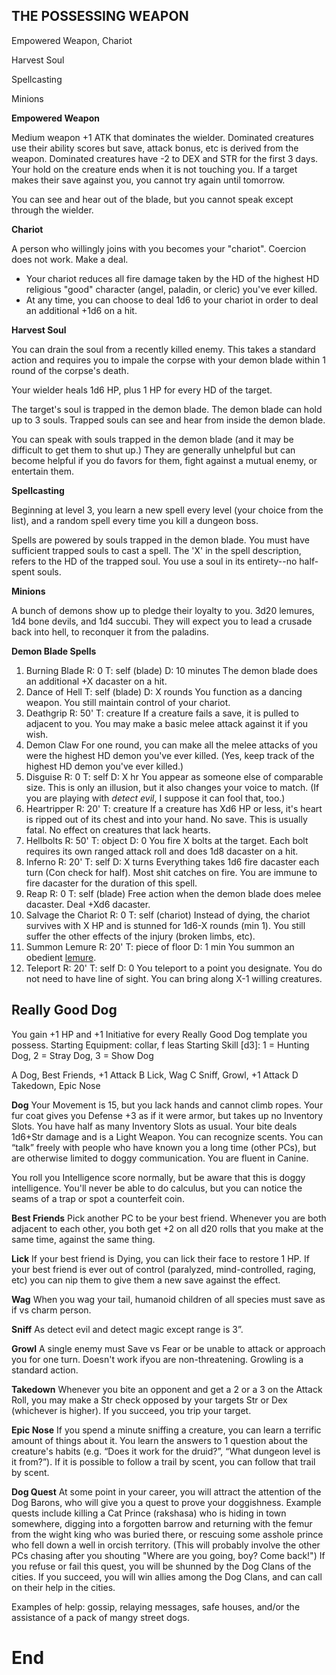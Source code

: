 ## THE POSSESSING WEAPON

Empowered Weapon, Chariot

Harvest Soul

Spellcasting

Minions

**Empowered Weapon**

Medium weapon +1 ATK that dominates the wielder. Dominated creatures use their ability scores but save, attack bonus, etc is derived from the weapon. Dominated creatures have -2 to DEX and STR for the first 3 days.  Your hold on the creature ends when it is not touching you.  If a target makes their save against you, you cannot try again until tomorrow.

You can see and hear out of the blade, but you cannot speak except through the wielder.

**Chariot**

A person who willingly joins with you becomes your "chariot".  Coercion does not work. Make a deal.

- Your chariot reduces all fire damage taken by the HD of the highest HD religious "good" character (angel, paladin, or cleric) you've ever killed. 
- At any time, you can choose to deal 1d6 to your chariot in order to deal an additional +1d6 on a hit.



**Harvest Soul**

You can drain the soul from a recently killed enemy.  This takes a standard action and requires you to impale the corpse with your demon blade within 1 round of the corpse's death.

Your wielder heals 1d6 HP, plus 1 HP for every HD of the target.

The target's soul is trapped in the demon blade.  The demon blade can hold up to 3 souls.  Trapped souls can see and hear from inside the demon blade.

You can speak with souls trapped in the demon blade (and it may be difficult to get them to shut up.) They are generally unhelpful but can become helpful if you do favors for them, fight against a mutual enemy, or entertain them.

**Spellcasting**

Beginning at level 3, you learn a new spell every level (your choice from the list), and a random spell every time you kill a dungeon boss. 

Spells are powered by souls trapped in the demon blade.  You must have sufficient trapped souls to cast a spell.  The 'X' in the spell description, refers to the HD of the trapped soul.  You use a soul in its entirety--no half-spent souls.

**Minions**

A bunch of demons show up to pledge their loyalty to you.  3d20 lemures, 1d4 bone devils, and 1d4 succubi.  They will expect you to lead a crusade back into hell, to reconquer it from the paladins.

**Demon Blade Spells**

1. Burning Blade
   R: 0   T: self (blade)  D: 10 minutes
   The demon blade does an additional +X dacaster on a hit.
2. Dance of Hell
   T: self (blade)  D: X rounds
   You function as a dancing weapon.  You still maintain control of your chariot.
3. Deathgrip
   R: 50'   T: creature
   If a creature fails a save, it is pulled to adjacent to you.  You may make a basic melee attack against it if you wish.
4. Demon Claw
   For one round, you can make all the melee attacks of you were the highest HD demon you've ever killed.  (Yes, keep track of the highest HD demon you've ever killed.)
5. Disguise
   R: 0  T: self  D: X hr
   You appear as someone else of comparable size.  This is only an illusion, but it also changes your voice to match.  (If you are playing with *detect evil*, I suppose it can fool that, too.)
6. Heartripper
   R: 20'   T: creature
   If a creature has Xd6 HP or less, it's heart is ripped out of its chest and into your hand.  No save.  This is usually fatal.  No effect on creatures that lack hearts.
7. Hellbolts
   R: 50'  T: object  D: 0
   You fire X bolts at the target.  Each bolt requires its own ranged attack roll and does 1d8 dacaster on a hit.
8. Inferno
   R: 20'  T: self  D: X turns
   Everything takes 1d6 fire dacaster each turn (Con check for half).  Most shit catches on fire.  You are immune to fire dacaster for the duration of this spell.
9. Reap
   R: 0   T: self (blade)
   Free action when the demon blade does melee dacaster.  Deal +Xd6 dacaster.
10. Salvage the Chariot
   R: 0  T: self (chariot)
   Instead of dying, the chariot survives with X HP and is stunned for 1d6-X rounds (min 1).  You still suffer the other effects of the injury (broken limbs, etc).
11. Summon Lemure
    R: 20'  T: piece of floor  D: 1 min
    You summon an obedient [lemure](http://goblinpunch.blogspot.com/2015/07/bone-devil.html).
12. Teleport
    R: 20'  T: self  D: 0
    You teleport to a point you designate.  You do not need to have line of sight.  You can bring along X-1 willing creatures.

## Really Good Dog

You gain +1 HP and +1 Initiative for every Really Good Dog template you possess.
Starting Equipment: collar, f leas
Starting Skill [d3]: 1 = Hunting Dog, 2 = Stray Dog, 3 = Show Dog

A Dog, Best Friends, +1 Attack
B Lick, Wag
C Sniff, Growl, +1 Attack
D Takedown, Epic Nose

**Dog**
Your Movement is 15, but you lack hands and cannot climb ropes. Your fur coat gives you Defense +3 as if it were armor, but takes up no Inventory Slots. You have half as many Inventory Slots as usual. Your bite deals 1d6+Str damage and is a Light Weapon. You can recognize scents. You can “talk” freely with people who have known you a long time (other PCs), but are otherwise limited to doggy communication. You are fluent in Canine.

You roll you Intelligence score normally, but be aware that this is doggy intelligence. You'll never be able to do calculus, but you can notice the seams of a trap or spot a counterfeit coin.

**Best Friends**
Pick another PC to be your best friend. Whenever you are both adjacent to each other, you both get +2 on all d20 rolls that you make at the same time, against the same thing.

**Lick**
If your best friend is Dying, you can lick their face to restore 1 HP. If your best friend is ever out of control (paralyzed, mind-controlled, raging, etc) you can nip them to give them a new save against the effect.

**Wag**
When you wag your tail, humanoid children of all species must save as if vs charm person.

**Sniff**
As detect evil and detect magic except range is 3”.

**Growl**
A single enemy must Save vs Fear or be unable to attack or approach you for one turn. Doesn't work ifyou are non-threatening. Growling is a standard
action.

**Takedown**
Whenever you bite an opponent and get a 2 or a 3 on the Attack Roll, you may make a Str check opposed by your targets Str or Dex (whichever is higher). If you succeed, you trip your target.

**Epic Nose**
If you spend a minute sniffing a creature, you can learn a terrific amount of things about it. You learn the answers to 1 question about the creature's habits (e.g. “Does it work for the druid?”, “What dungeon level is it from?”). If it is possible to follow a trail by scent, you can follow that trail by scent.

**Dog Quest**
At some point in your career, you will attract the attention of the Dog Barons, who will give you a quest to prove your doggishness. Example quests include killing a Cat Prince (rakshasa) who is hiding in town somewhere, digging into a forgotten barrow and returning with the femur from the wight king who was buried there, or rescuing some asshole prince who fell down a well in orcish territory. (This will
probably involve the other PCs chasing after you shouting "Where are you going, boy? Come back!") If you refuse or fail this quest, you will be shunned by the Dog Clans of the cities. If you succeed, you will win allies among the Dog Clans, and can call on their help in the cities. 

Examples of help: gossip, relaying messages, safe houses, and/or the assistance of a pack of mangy street dogs.



# End